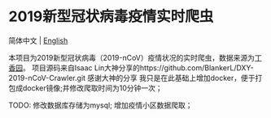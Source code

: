 # 2019新型冠状病毒疫情实时爬虫


简体中文 | [English](README.en.md)

本项目为2019新型冠状病毒（2019-nCoV）疫情状况的实时爬虫，数据来源为[丁香园](https://3g.dxy.cn/newh5/view/pneumonia)。
项目源码来自Isaac Lin大神分享的https://github.com/BlankerL/DXY-2019-nCoV-Crawler.git
感谢大神的分享
我只是在此基础上增加docker，便于打包成docker镜像;并修改爬取时间为10分钟一次；

TODO:
修改数据库存储为mysql;
增加疫情小区数据爬取；

